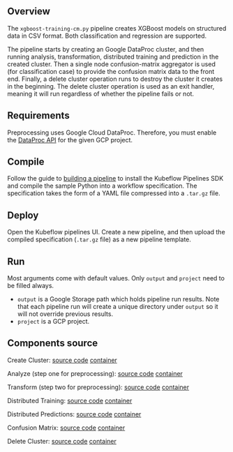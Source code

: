 ## Overview

The `xgboost-training-cm.py` pipeline creates XGBoost models on structured data in CSV format. Both classification and regression are supported.

The pipeline starts by creating an Google DataProc cluster, and then running analysis, transformation, distributed training and 
prediction in the created cluster. Then a single node confusion-matrix aggregator is used (for classification case) to
provide the confusion matrix data to the front end. Finally, a delete cluster operation runs to destroy the cluster it creates
in the beginning. The delete cluster operation is used as an exit handler, meaning it will run regardless of whether the pipeline fails
or not.

## Requirements

Preprocessing uses Google Cloud DataProc. Therefore, you must enable the [DataProc API](https://cloud.google.com/endpoints/docs/openapi/enable-api) for the given GCP project.

## Compile

Follow the guide to [building a pipeline](https://github.com/kubeflow/pipelines/wiki/Build-a-Pipeline) to install the Kubeflow Pipelines SDK and compile the sample Python into a workflow specification. The specification takes the form of a YAML file compressed into a `.tar.gz` file. 

## Deploy

Open the Kubeflow pipelines UI. Create a new pipeline, and then upload the compiled specification (`.tar.gz` file) as a new pipeline template.

## Run

Most arguments come with default values. Only `output` and `project` need to be filled always. 

* `output` is a Google Storage path which holds
pipeline run results. Note that each pipeline run will create a unique directory under `output` so it will not override previous results. 
* `project` is a GCP project.

## Components source

Create Cluster:
  [source code](https://github.com/kubeflow/pipelines/tree/master/components/dataproc/xgboost/create_cluster) 
  [container](https://github.com/kubeflow/pipelines/tree/master/components/dataproc/containers/create_cluster)

Analyze (step one for preprocessing):
  [source code](https://github.com/kubeflow/pipelines/tree/master/components/dataproc/xgboost/analyze) 
  [container](https://github.com/kubeflow/pipelines/tree/master/components/dataproc/containers/analyze)

Transform (step two for preprocessing):
  [source code](https://github.com/kubeflow/pipelines/tree/master/components/dataproc/xgboost/transform) 
  [container](https://github.com/kubeflow/pipelines/tree/master/components/dataproc/containers/transform)

Distributed Training:
  [source code](https://github.com/kubeflow/pipelines/tree/master/components/dataproc/xgboost/train) 
  [container](https://github.com/kubeflow/pipelines/tree/master/components/dataproc/containers/train)

Distributed Predictions:
  [source code](https://github.com/kubeflow/pipelines/tree/master/components/dataproc/xgboost/predict) 
  [container](https://github.com/kubeflow/pipelines/tree/master/components/dataproc/containers/predict)

Confusion Matrix:
  [source code](https://github.com/kubeflow/pipelines/tree/master/components/local/evaluation) 
  [container](https://github.com/kubeflow/pipelines/tree/master/components/local/containers/confusion_matrix)

Delete Cluster:
  [source code](https://github.com/kubeflow/pipelines/tree/master/components/dataproc/xgboost/delete_cluster) 
  [container](https://github.com/kubeflow/pipelines/tree/master/components/dataproc/containers/delete_cluster)


